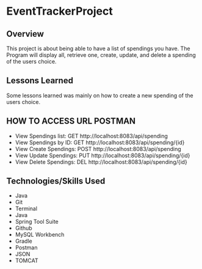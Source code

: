 # EventTrackerProject

## Overview
This project is about being able to have a list of spendings you have. The Program will display all, retrieve one, create, update, and delete a spending of the users choice.


## Lessons Learned
Some lessons learned was mainly on how to create a new spending of the users choice.

## HOW TO ACCESS URL POSTMAN

* View Spendings list: GET http://localhost:8083/api/spending
* View Spendings by ID: GET http://localhost:8083/api/spending/{id}
* View Create Spendings: POST http://localhost:8083/api/spending
* View Update Spendings: PUT http://localhost:8083/api/spending/{id}
* View Delete Spendings: DEL http://localhost:8083/api/spending/{id}


## Technologies/Skills Used

* Java
* Git
* Terminal
* Java
* Spring Tool Suite
* Github
* MySQL Workbench
* Gradle
* Postman
* JSON
* TOMCAT
